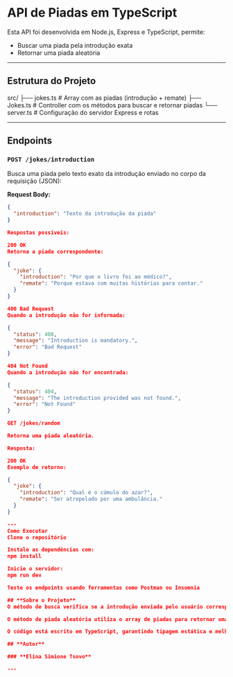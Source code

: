 # API de Piadas em TypeScript

Esta API foi desenvolvida em Node.js, Express e TypeScript, permite:  

- Buscar uma piada pela introdução exata 
- Retornar uma piada aleatória  

---

## Estrutura do Projeto

src/
├── jokes.ts # Array com as piadas (introdução + remate)
├── Jokes.ts # Controller com os métodos para buscar e retornar piadas
└── server.ts # Configuração do servidor Express e rotas


---

## Endpoints

### `POST /jokes/introduction`

Busca uma piada pelo texto exato da introdução enviado no corpo da requisição (JSON):

**Request Body:**

```json
{
  "introduction": "Texto da introdução da piada"
}

Respostas possíveis:

200 OK
Retorna a piada correspondente:

{
  "joke": {
    "introduction": "Por que o livro foi ao médico?",
    "remate": "Porque estava com muitas histórias para contar."
  }
}

400 Bad Request
Quando a introdução não for informada:

{
  "status": 400,
  "message": "Introduction is mandatory.",
  "error": "Bad Request"
}

404 Not Found
Quando a introdução não for encontrada:

{
  "status": 404,
  "message": "The introduction provided was not found.",
  "error": "Not Found"
}

GET /jokes/random

Retorna uma piada aleatória.

Resposta:

200 OK
Exemplo de retorno:

{
  "joke": {
    "introduction": "Qual é o cúmulo do azar?",
    "remate": "Ser atropelado por uma ambulância."
  }
}

---
Como Executar
Clone o repositório

Instale as dependências com:
npm install

Inicie o servidor:
npm run dev

Teste os endpoints usando ferramentas como Postman ou Insomnia

## **Sobre o Projeto**
O método de busca verifica se a introdução enviada pelo usuário corresponde exatamente (ignorando maiúsculas/minúsculas) a uma piada cadastrada.

O método de piada aleatória utiliza o array de piadas para retornar uma delas de forma aleatória.

O código está escrito em TypeScript, garantindo tipagem estática e melhor manutenção.

## **Autor**

### **Elina Simione Tsovo**

---
